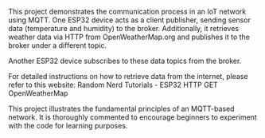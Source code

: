 This project demonstrates the communication process in an IoT network using MQTT. One ESP32 device acts as a client publisher, sending sensor data (temperature and humidity) to the broker. Additionally, it retrieves weather data via HTTP from OpenWeatherMap.org and publishes it to the broker under a different topic.

Another ESP32 device subscribes to these data topics from the broker.

For detailed instructions on how to retrieve data from the internet, please refer to this website:
Random Nerd Tutorials - ESP32 HTTP GET OpenWeatherMap

This project illustrates the fundamental principles of an MQTT-based network. It is thoroughly commented to encourage beginners to experiment with the code for learning purposes.
